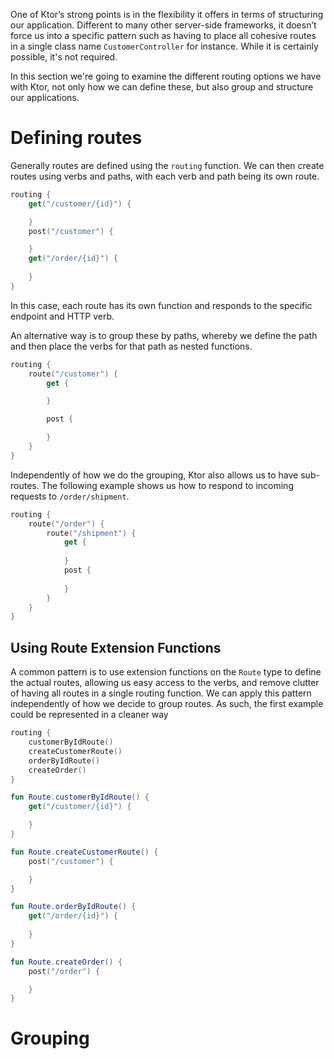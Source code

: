 [//]: # (title: Routing Options )

One of Ktor’s strong points is in the flexibility it offers in terms of structuring our application. Different to many other server-side frameworks, it doesn’t force us into a specific pattern such as having to place all cohesive routes in a single class name `CustomerController` for instance. While it is certainly possible, it's not required.

In this section we're going to examine the different routing options we have with Ktor, not only how we can define these, but also group and structure our applications.
 
# Defining routes

Generally routes are defined using the `routing` function. We can then create routes using verbs and paths, with each verb and path being its own route.

```kotlin
routing {
    get("/customer/{id}") {

    }
    post("/customer") {

    }
    get("/order/{id}") {
    
    }
}
```

In this case, each route has its own function and responds to the specific endpoint and HTTP verb.

An alternative way is to group these by paths, whereby we define the path and then place the verbs for that path as nested functions. 

```kotlin
routing {
    route("/customer") {
        get {

        }

        post {

        }
    }
}
```

Independently of how we do the grouping, Ktor also allows us to have sub-routes. The following example shows us how to respond to incoming requests to `/order/shipment`.

```kotlin
routing {
    route("/order") {
        route("/shipment") {
            get {
                
            }
            post {
                
            }
        }
    }
}
```

## Using Route Extension Functions

A common pattern is to use extension functions on the `Route` type to define the actual routes, allowing us easy access to the verbs, and 
remove clutter of having all routes in a single routing function. We can apply this pattern independently of how we decide 
to group routes. As such, the first example could be represented in a cleaner way

```kotlin
routing {
    customerByIdRoute()
    createCustomerRoute()
    orderByIdRoute()
    createOrder()
}

fun Route.customerByIdRoute() {
    get("/customer/{id}") {

    }
}

fun Route.createCustomerRoute() {
    post("/customer") {

    }
}

fun Route.orderByIdRoute() {
    get("/order/{id}") {
    
    }
}

fun Route.createOrder() {
    post("/order") {

    }
}
```

# Grouping 
